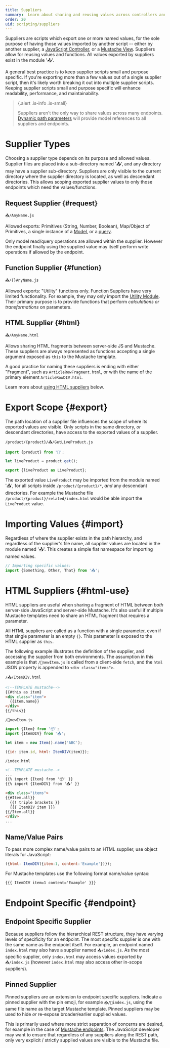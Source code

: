 ```yaml
---
title: Suppliers
summary:  Learn about sharing and reusing values across controllers and views.
order: 20
uid: scripting/suppliers
---
```


Suppliers are scripts which export one or more named values, for the sole purpose of
having those values imported by another script -- either by another supplier,
a [JavaScript Controller](/🗄/Article/controllers/js.md), or a
[Mustache View](/🗄/Article/views/mustache.md).
Suppliers allow for reusing values and functions.
All values exported by suppliers exist in the module '📤'.

A general best practice is to keep supplier scripts small and purpose specific.
If you're exporting more than a few values out of a single supplier script,
then it's likely worth breaking it out into multiple supplier scripts.
Keeping supplier scripts small and purpose specific will enhance
readability, performance, and maintainability.

> {.alert .is-info .is-small}
>
> Suppliers aren't the only way to share values across many endpoints.
> [Dynamic path parameters](/🗄/Article/views/dynamic.md) will
> provide model references to all suppliers and endpoints.

# Supplier Types

Choosing a supplier type depends on its purpose and allowed values.
Supplier files are placed into a sub-directory named '📤',
and any directory may have a supplier sub-directory.
Suppliers are only visible to the current directory where
the supplier directory is located, as well as descendant directories.
This allows scoping exported supplier values to only
those endpoints which need the values/functions.

## Request Supplier {#request}

`📤/AnyName.js`

Allowed exports: Primitives (String, Number, Boolean), Map/Object of Primitives,
a single instance of a [Model](/🗄/Article/models/overview.md), or a [query](/🗄/Article/scripting/queries.md).

Only model read/query operations are allowed within the supplier.
However the endpoint finally using the supplied value may itself perform write operations
if allowed by the endpoint.

## Function Supplier {#function}
        
`📤/{}AnyName.js`

Allowed exports: "Utility" functions only.
Function Suppliers have very limited functionality.
For example, they may only import the [Utility Module](/🗄/Article/scripting/helpers.md#util).
Their primary purpose is to provide functions that perform _calculations or transformations_ on parameters.

## HTML Supplier {#html}

`📤/AnyName.html`

Allows sharing HTML fragments between server-side JS and Mustache.
These suppliers are always represented as functions accepting a 
single argument exposed as `this` to the Mustache template.

A good practice for naming these suppliers is ending 
with either "Fragment", such as `ArticleRowFragment.html`,
or with the name of the primary element `ArticleRowDIV.html`.

Learn more about [using HTML suppliers](#html-use) below.

# Export Scope {#export}

The path location of a supplier file influences the scope
of where its exported values are visible.
Only scripts in the same directory, _or_ descendant
directories, have access to the exported values of a supplier.

```file-name
/product/{product}/📤/GetLiveProduct.js
```

```javascript
import {product} from '🔗';

let liveProduct = product.get();

export {liveProduct as LiveProduct};
```

The exported value `LiveProduct` may be imported from the module named '📤', 
for all scripts inside `/product/{product}/*`, _and_ any descendant directories.
For example the Mustache file `/product/{product}/related/index.html`
would be able import the `LiveProduct` value.

# Importing Values {#import}

Regardless of where the supplier exists in the path hierarchy, and regardless of the supplier's file name,
all supplier values are located in the module named '📤'. 
This creates a simple flat namespace for importing named values.

```javascript
// Importing specific values:
import {Something, Other, That} from '📤';
```

# HTML Suppliers {#html-use}

HTML suppliers are useful when sharing a fragment of HTML between *both* server-side JavaScript and server-side Mustache.
It's also useful if multiple Mustache templates need to share an HTML fragment that requires a parameter.

All HTML suppliers are called as a function with a single parameter, even if that single parameter is an empty `{}`.
This parameter is exposed to the HTML supplier as `this`.

The following example illustrates the definition of the supplier, and accessing the supplier from both environments.
The assumption in this example is that `/📮newItem.js` is called from a client-side `fetch`, 
and the `html` JSON property is appended to `<div class="items">`.

```file-name
/📤/ItemDIV.html
```
```html
<!--TEMPLATE mustache-->
{{#this as item}
<div class="item">
  {{item.name}}
</div>
{{/this}}
```

```file-name
/📮newItem.js
```
```javascript
import {Item} from '📦';
import {ItemDIV} from '📤';

let item = new Item().name('ABC');

({id: item.id, html: ItemDIV(item)});
```

```file-name
/index.html
```
```html
<!--TEMPLATE mustache-->
...
{{% import {Item} from '📦' }}
{{% import {ItemDIV} from '📤' }}

<div class="items">
{{#Item.all}}
  {{! triple brackets }}
  {{{ ItemDIV item }}} 
{{/Item.all}}
</div>
...
```

## Name/Value Pairs

To pass more complex name/value pairs to an HTML supplier, use object literals for JavaScript:

```javascript
({html: ItemDIV({item:1, content:'Example'})});
```

For Mustache templates use the following format name/value syntax:

```html
{{{ ItemDIV item=1 content='Example' }}}
```

# Endpoint Specific {#endpoint}

## Endpoint Specific Supplier
       
Because suppliers follow the hierarchical REST structure, they have varying levels of specificity for an endpoint.
The most specific supplier is one with the same name as the endpoint itself.
For example, an endpoint named `index.html`
may also have a supplier named `📤/index.js`.
As the most specific supplier, only `index.html` may access values exported by `📤/index.js`
(however `index.html` may also access other in-scope suppliers).

## Pinned Supplier

Pinned suppliers are an extension to endpoint specific suppliers.
Indicate a pinned supplier with the pin emoji, for example `📤/📌index.js`,
using the same file name as the target Mustache template.
Pinned suppliers may be used to hide _or_ re-expose broader/earlier supplied values.

This is primarily used where more strict separation of concerns
are desired, for example in the case of [Mustache endpoints](/🗄/Article/views/mustache.md#soc).
The JavaScript developer may want to ensure that regardless of any suppliers along the REST path,
only very explicit / strictly supplied values are visible to the Mustache file.
